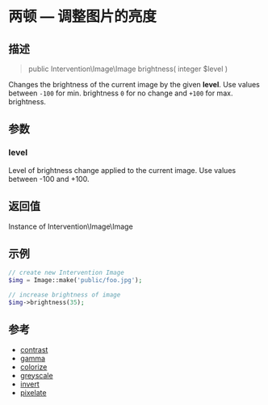 # 两顿 — 调整图片的亮度

## 描述

> public Intervention\Image\Image brightness( integer $level )

Changes the brightness of the current image by the given **level**. Use values between ```-100``` for min. brightness ```0``` for no change and ```+100``` for max. brightness.


## 参数

### level
Level of brightness change applied to the current image. Use values between -100 and +100.

## 返回值
Instance of Intervention\Image\Image

## 示例

```php
// create new Intervention Image
$img = Image::make('public/foo.jpg');

// increase brightness of image
$img->brightness(35);
```

## 参考

- [contrast](/api/contrast)
- [gamma](/api/gamma)
- [colorize](/api/colorize)
- [greyscale](/api/greyscale)
- [invert](/api/invert)
- [pixelate](/api/pixelate)
